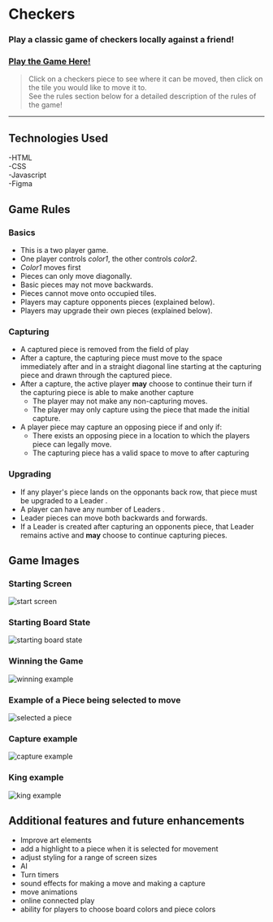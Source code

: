 # Checkers  

### Play a classic game of checkers locally against a friend!  
### [Play the Game Here!](https://mdfasano.github.io/checkers/)
> Click on a checkers piece to see where it can be moved, then click on the tile you would like to move it to.  
> See the rules section below for a detailed description of the rules of the game!
---



## Technologies Used
-HTML  
-CSS  
-Javascript  
-Figma

##  Game Rules
### Basics
- This is a two player game.
- One player controls *color1*, the other controls *color2*.
- *Color1* moves first  
- Pieces can only move diagonally.
- Basic pieces may not move backwards.
- Pieces cannot move onto occupied tiles. 
- Players may capture opponents pieces (explained below).  
- Players may upgrade their own pieces (explained below).  
### Capturing
- A captured piece is removed from the field of play
- After a capture, the capturing piece must move to the space immediately after and in a straight diagonal line starting at the capturing piece and drawn through the captured piece.
- After a capture, the active player **may** choose to continue their turn if the capturing piece is able to make another capture
    - The player may not make any non-capturing moves.
    - The player may only capture using the piece that made the initial capture.
- A player piece may capture an opposing piece if and only if:
    - There exists an opposing piece in a location to which the players piece can legally move.
    - The capturing piece has a valid space to move to after capturing
### Upgrading
- If any player's piece lands on the opponants back row, that piece must be upgraded to a Leader .
- A player can have any number of Leaders .
- Leader pieces can move both backwards and forwards.
- If a Leader is created after capturing an opponents piece, that Leader remains active and **may** choose to continue capturing pieces.

## Game Images
### Starting Screen
![start screen](images/checkers_game_startscreen.jpg)  
### Starting Board State
![starting board state](images/game_images_initialboardstate.jpg)
### Winning the Game
![winning example](images/game_images_winning_example.jpg)
### Example of a Piece being selected to move
![selected a piece](images/game_images_selected_a_piece.jpg)
### Capture example
![capture example](images/game_images_handlecapture.jpg)
### King example
![king example](images/game_images_kinged.jpg)

## Additional features and future enhancements
- Improve art elements
- add a highlight to a piece when it is selected for movement
- adjust styling for a range of screen sizes
- AI
- Turn timers
- sound effects for making a move and making a capture
- move animations
- online connected play
- ability for players to choose board colors and piece colors